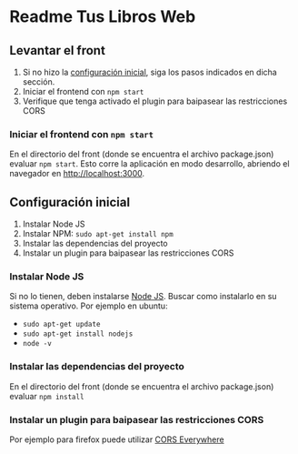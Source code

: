 # Readme Tus Libros Web

## Levantar el front

1. Si no hizo la [configuración inicial](#configuración-inicial), siga los pasos indicados en dicha sección.
2. Iniciar el frontend con `npm start`
3. Verifique que tenga activado el plugin para baipasear las restricciones CORS

### Iniciar el frontend con `npm start`
En el directorio del front (donde se encuentra el archivo package.json) evaluar `npm start`. Esto
corre la aplicación en modo desarrollo, abriendo el navegador en [http://localhost:3000](http://localhost:3000).


## Configuración inicial

1. Instalar Node JS
2. Instalar NPM: `sudo apt-get install npm`
3. Instalar las dependencias del proyecto
4. Instalar un plugin para baipasear las restricciones CORS  

### Instalar Node JS

Si no lo tienen, deben instalarse [Node JS](https://nodejs.org/en/download). Buscar como 
instalarlo en su sistema operativo. Por ejemplo en ubuntu:
   - `sudo apt-get update` 
   - `sudo apt-get install nodejs`
   - `node -v`

### Instalar las dependencias del proyecto
En el directorio del front (donde se encuentra el archivo package.json) evaluar `npm install`

### Instalar un plugin para baipasear las restricciones CORS

Por ejemplo para firefox puede utilizar [CORS Everywhere](https://addons.mozilla.org/es/firefox/addon/cors-everywhere/)

